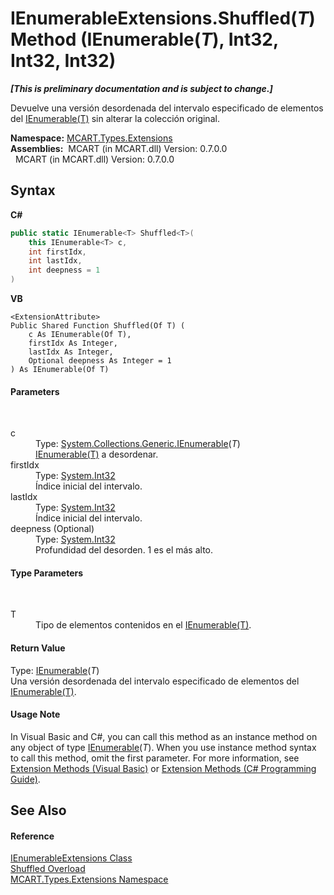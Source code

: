 # IEnumerableExtensions.Shuffled(*T*) Method (IEnumerable(*T*), Int32, Int32, Int32)
 _**\[This is preliminary documentation and is subject to change.\]**_

Devuelve una versión desordenada del intervalo especificado de elementos del <a href="http://msdn2.microsoft.com/es-es/library/9eekhta0" target="_blank">IEnumerable(T)</a> sin alterar la colección original.

**Namespace:**&nbsp;<a href="a8e71047-44e0-7000-43f0-67a6f5b9758c">MCART.Types.Extensions</a><br />**Assemblies:**&nbsp;&nbsp;MCART (in MCART.dll) Version: 0.7.0.0<br />&nbsp;&nbsp;MCART (in MCART.dll) Version: 0.7.0.0<br />

## Syntax

**C#**<br />
``` C#
public static IEnumerable<T> Shuffled<T>(
	this IEnumerable<T> c,
	int firstIdx,
	int lastIdx,
	int deepness = 1
)

```

**VB**<br />
``` VB
<ExtensionAttribute>
Public Shared Function Shuffled(Of T) ( 
	c As IEnumerable(Of T),
	firstIdx As Integer,
	lastIdx As Integer,
	Optional deepness As Integer = 1
) As IEnumerable(Of T)
```


#### Parameters
&nbsp;<dl><dt>c</dt><dd>Type: <a href="http://msdn2.microsoft.com/es-es/library/9eekhta0" target="_blank">System.Collections.Generic.IEnumerable</a>(*T*)<br /><a href="http://msdn2.microsoft.com/es-es/library/9eekhta0" target="_blank">IEnumerable(T)</a> a desordenar.</dd><dt>firstIdx</dt><dd>Type: <a href="http://msdn2.microsoft.com/es-es/library/td2s409d" target="_blank">System.Int32</a><br />Índice inicial del intervalo.</dd><dt>lastIdx</dt><dd>Type: <a href="http://msdn2.microsoft.com/es-es/library/td2s409d" target="_blank">System.Int32</a><br />Índice inicial del intervalo.</dd><dt>deepness (Optional)</dt><dd>Type: <a href="http://msdn2.microsoft.com/es-es/library/td2s409d" target="_blank">System.Int32</a><br />Profundidad del desorden. 1 es el más alto.</dd></dl>

#### Type Parameters
&nbsp;<dl><dt>T</dt><dd>Tipo de elementos contenidos en el <a href="http://msdn2.microsoft.com/es-es/library/9eekhta0" target="_blank">IEnumerable(T)</a>.</dd></dl>

#### Return Value
Type: <a href="http://msdn2.microsoft.com/es-es/library/9eekhta0" target="_blank">IEnumerable</a>(*T*)<br />Una versión desordenada del intervalo especificado de elementos del <a href="http://msdn2.microsoft.com/es-es/library/9eekhta0" target="_blank">IEnumerable(T)</a>.

#### Usage Note
In Visual Basic and C#, you can call this method as an instance method on any object of type <a href="http://msdn2.microsoft.com/es-es/library/9eekhta0" target="_blank">IEnumerable</a>(*T*). When you use instance method syntax to call this method, omit the first parameter. For more information, see <a href="http://msdn.microsoft.com/en-us/library/bb384936.aspx">Extension Methods (Visual Basic)</a> or <a href="http://msdn.microsoft.com/en-us/library/bb383977.aspx">Extension Methods (C# Programming Guide)</a>.

## See Also


#### Reference
<a href="b12b3254-391f-e729-a551-2fdb7baa0685">IEnumerableExtensions Class</a><br /><a href="eba03d8a-a639-d021-2f0d-83d0083325c0">Shuffled Overload</a><br /><a href="a8e71047-44e0-7000-43f0-67a6f5b9758c">MCART.Types.Extensions Namespace</a><br />
